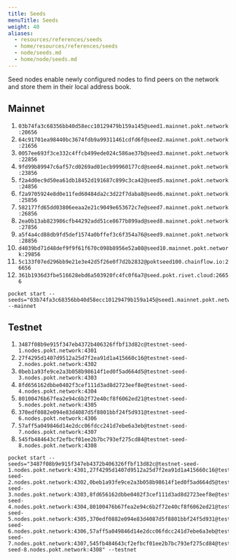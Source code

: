 ```yaml
---
title: Seeds
menuTitle: Seeds
weight: 40
aliases:
  - resources/references/seeds
  - home/resources/references/seeds
  - node/seeds.md
  - home/node/seeds.md
---
```



Seed nodes enable newly configured nodes to find peers on the network and store them in their local address book.

## Mainnet

1. `03b74fa3c68356bb40d58ecc10129479b159a145@seed1.mainnet.pokt.network:20656`
2. `64c91701ea98440bc3674fdb9a99311461cdfd6f@seed2.mainnet.pokt.network:21656`
3. `0057ee693f3ce332c4ffcb499ede024c586ae37b@seed3.mainnet.pokt.network:22856`
4. `9fd99b89947c6af57cd0269ad01ecb99960177cd@seed4.mainnet.pokt.network:23856`
5. `f2a4d0ec9d50ea61db18452d191687c899c3ca42@seed5.mainnet.pokt.network:24856`
6. `f2a9705924e8d0e11fed60484da2c3d22f7daba8@seed6.mainnet.pokt.network:25856`
7. `582177fd65dd03806eeaa2e21c9049e653672c7e@seed7.mainnet.pokt.network:26856`
8. `2ea0b13ab823986cfb44292add51ce8677b899ad@seed8.mainnet.pokt.network:27856`
9. `a5f4a4cd88db9fd5def1574a0bffef3c6f354a76@seed9.mainnet.pokt.network:28856`
10. `d4039bd71d48def9f9f61f670c098b8956e52a08@seed10.mainnet.pokt.network:29856`
11. `5c133f07ed296bb9e21e3e42d5f26e0f7d2b2832@poktseed100.chainflow.io:26656`
12. `361b1936d3fbe516628ebd6a503920fc4fc0f6a7@seed.pokt.rivet.cloud:26656`

```text
pocket start --seeds="03b74fa3c68356bb40d58ecc10129479b159a145@seed1.mainnet.pokt.network:20656,64c91701ea98440bc3674fdb9a99311461cdfd6f@seed2.mainnet.pokt.network:21656,0057ee693f3ce332c4ffcb499ede024c586ae37b@seed3.mainnet.pokt.network:22856,9fd99b89947c6af57cd0269ad01ecb99960177cd@seed4.mainnet.pokt.network:23856,f2a4d0ec9d50ea61db18452d191687c899c3ca42@seed5.mainnet.pokt.network:24856,f2a9705924e8d0e11fed60484da2c3d22f7daba8@seed6.mainnet.pokt.network:25856,582177fd65dd03806eeaa2e21c9049e653672c7e@seed7.mainnet.pokt.network:26856,2ea0b13ab823986cfb44292add51ce8677b899ad@seed8.mainnet.pokt.network:27856,a5f4a4cd88db9fd5def1574a0bffef3c6f354a76@seed9.mainnet.pokt.network:28856,d4039bd71d48def9f9f61f670c098b8956e52a08@seed10.mainnet.pokt.network:29856,5c133f07ed296bb9e21e3e42d5f26e0f7d2b2832@poktseed100.chainflow.io:26656,361b1936d3fbe516628ebd6a503920fc4fc0f6a7@seed.pokt.rivet.cloud:26656" --mainnet
```

## Testnet

1. `3487f08b9e915f347eb4372b406326ffbf13d82c@testnet-seed-1.nodes.pokt.network:4301`
2. `27f4295d1407d9512a25d7f2ea91d1a415660c16@testnet-seed-2.nodes.pokt.network:4302`
3. `0beb1a93fe9ce2a3b058b98614f1ed0f5ad664d5@testnet-seed-3.nodes.pokt.network:4303`
4. `8fd656162dbbe0402f3cef111d3ad8d2723eef8e@testnet-seed-4.nodes.pokt.network:4304`
5. `80100476b67fea2e94c6b2f72e40cf8f6062ed21@testnet-seed-5.nodes.pokt.network:4305`
6. `370edf0882e094e83d4087d5f8801bbf24f5d931@testnet-seed-6.nodes.pokt.network:4306`
7. `57aff5a049846d14e2dcc06fdcc241d7ebe6a3eb@testnet-seed-7.nodes.pokt.network:4307`
8. `545fb484643cf2efbcf01ee2b7bc793ef275cd84@testnet-seed-8.nodes.pokt.network:4308`

```text
pocket start --seeds="3487f08b9e915f347eb4372b406326ffbf13d82c@testnet-seed-1.nodes.pokt.network:4301,27f4295d1407d9512a25d7f2ea91d1a415660c16@testnet-seed-2.nodes.pokt.network:4302,0beb1a93fe9ce2a3b058b98614f1ed0f5ad664d5@testnet-seed-3.nodes.pokt.network:4303,8fd656162dbbe0402f3cef111d3ad8d2723eef8e@testnet-seed-4.nodes.pokt.network:4304,80100476b67fea2e94c6b2f72e40cf8f6062ed21@testnet-seed-5.nodes.pokt.network:4305,370edf0882e094e83d4087d5f8801bbf24f5d931@testnet-seed-6.nodes.pokt.network:4306,57aff5a049846d14e2dcc06fdcc241d7ebe6a3eb@testnet-seed-7.nodes.pokt.network:4307,545fb484643cf2efbcf01ee2b7bc793ef275cd84@testnet-seed-8.nodes.pokt.network:4308" --testnet
```
